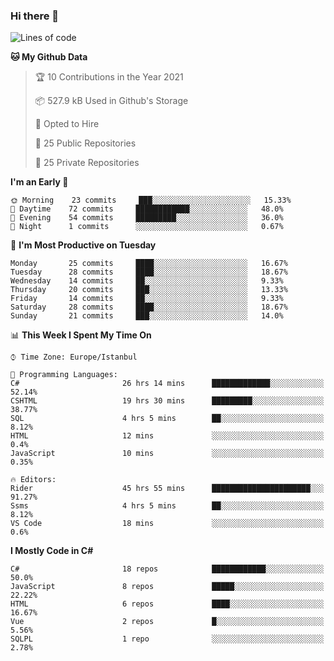 ### Hi there 👋

<!--START_SECTION:waka-->
![Lines of code](https://img.shields.io/badge/From%20Hello%20World%20I%27ve%20Written-5.4%20million%20lines%20of%20code-blue)

**🐱 My Github Data** 

> 🏆 10 Contributions in the Year 2021
 > 
> 📦 527.9 kB Used in Github's Storage 
 > 
> 💼 Opted to Hire
 > 
> 📜 25 Public Repositories 
 > 
> 🔑 25 Private Repositories  
 > 
**I'm an Early 🐤** 

```text
🌞 Morning    23 commits     ███░░░░░░░░░░░░░░░░░░░░░░   15.33% 
🌆 Daytime    72 commits     ████████████░░░░░░░░░░░░░   48.0% 
🌃 Evening    54 commits     █████████░░░░░░░░░░░░░░░░   36.0% 
🌙 Night      1 commits      ░░░░░░░░░░░░░░░░░░░░░░░░░   0.67%

```
📅 **I'm Most Productive on Tuesday** 

```text
Monday       25 commits     ████░░░░░░░░░░░░░░░░░░░░░   16.67% 
Tuesday      28 commits     ████░░░░░░░░░░░░░░░░░░░░░   18.67% 
Wednesday    14 commits     ██░░░░░░░░░░░░░░░░░░░░░░░   9.33% 
Thursday     20 commits     ███░░░░░░░░░░░░░░░░░░░░░░   13.33% 
Friday       14 commits     ██░░░░░░░░░░░░░░░░░░░░░░░   9.33% 
Saturday     28 commits     ████░░░░░░░░░░░░░░░░░░░░░   18.67% 
Sunday       21 commits     ███░░░░░░░░░░░░░░░░░░░░░░   14.0%

```


📊 **This Week I Spent My Time On** 

```text
⌚︎ Time Zone: Europe/Istanbul

💬 Programming Languages: 
C#                       26 hrs 14 mins      █████████████░░░░░░░░░░░░   52.14% 
CSHTML                   19 hrs 30 mins      █████████░░░░░░░░░░░░░░░░   38.77% 
SQL                      4 hrs 5 mins        ██░░░░░░░░░░░░░░░░░░░░░░░   8.12% 
HTML                     12 mins             ░░░░░░░░░░░░░░░░░░░░░░░░░   0.4% 
JavaScript               10 mins             ░░░░░░░░░░░░░░░░░░░░░░░░░   0.35%

🔥 Editors: 
Rider                    45 hrs 55 mins      ██████████████████████░░░   91.27% 
Ssms                     4 hrs 5 mins        ██░░░░░░░░░░░░░░░░░░░░░░░   8.12% 
VS Code                  18 mins             ░░░░░░░░░░░░░░░░░░░░░░░░░   0.6%

```

**I Mostly Code in C#** 

```text
C#                       18 repos            ████████████░░░░░░░░░░░░░   50.0% 
JavaScript               8 repos             █████░░░░░░░░░░░░░░░░░░░░   22.22% 
HTML                     6 repos             ████░░░░░░░░░░░░░░░░░░░░░   16.67% 
Vue                      2 repos             █░░░░░░░░░░░░░░░░░░░░░░░░   5.56% 
SQLPL                    1 repo              ░░░░░░░░░░░░░░░░░░░░░░░░░   2.78%

```



<!--END_SECTION:waka-->

<!--
**ebubekirdinc/ebubekirdinc** is a ✨ _special_ ✨ repository because its `README.md` (this file) appears on your GitHub profile.

Here are some ideas to get you started:

- 🔭 I’m currently working on ...
- 🌱 I’m currently learning ...
- 👯 I’m looking to collaborate on ...
- 🤔 I’m looking for help with ...
- 💬 Ask me about ...
- 📫 How to reach me: ...
- 😄 Pronouns: ...
- ⚡ Fun fact: ...
-->
